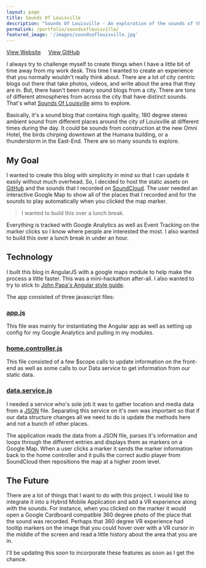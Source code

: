 ```yaml
---
layout: page
title: Sounds Of Louisville
description: "Sounds Of Louisville - An exploration of the sounds of the city"
permalink: /portfolio/soundsoflouisville/
featured_image: '/images/soundsoflouisville.jpg'
---
```


<a href="http://soundsoflouisville.com" class="button" alt="Go to the Sounds Of Louisville website.">View Website</a> &nbsp;&nbsp;&nbsp;&nbsp;<a href="https://github.com/codethebeard/soundsoflouisville" class="button" alt="Checkout the code">View GitHub</a>

I always try to challenge myself to create things when I have a little bit of time away from my work desk. This time I wanted to create an experience that you normally wouldn't really think about. There are a lot of city centric blogs out there that take photos, videos, and write about the area that they are in. But, there hasn't been many sound blogs from a city. There are tons of different atmospheres from across the city that have distinct sounds. That's what [Sounds Of Louisville](http://soundsoflouisville.com) aims to explore.

Basically, it's a sound blog that contains high quality, 180 degree stereo ambient sound from different places around the city of Louisville at different times during the day. It could be sounds from construction at the new Omni Hotel, the birds chirping downtown at the Humana building, or a thunderstorm in the East-End. There are so many sounds to explore.

## My Goal

I wanted to create this blog with simplicity in mind so that I can update it easily without much overhead. So, I decided to host the static assets on [GitHub](https://github.com/codethebeard/soundsoflouisville) and the sounds that I recorded on [SoundCloud](https://soundcloud.com/soundsoflouisville). The user needed an interactive Google Map to show all of the places that I recorded and for the sounds to play automatically when you clicked the map marker.

> I wanted to build this over a lunch break.

Everything is tracked with Google Analytics as well as Event Tracking on the marker clicks so I know where people are interested the most. I also wanted to build this over a lunch break in under an hour.


## Technology

I built this blog in AngularJS with a google maps module to help make the process a little faster. This was a mini-hackathon after-all. I also wanted to try to stick to [John Papa's Angular style guide](https://github.com/johnpapa/angular-styleguide/blob/master/a1/README.md).

The app consisted of three javascript files:

### [app.js](https://github.com/codethebeard/soundsoflouisville/blob/master/js/app.js)

This file was mainly for instantiating the Angular app as well as setting up config for my Google Analytics and pulling in my modules.

### [home.controller.js](https://github.com/codethebeard/soundsoflouisville/blob/master/js/controllers/app.home.controller.js)

This file consisted of a few $scope calls to update information on the front-end as well as some calls to our Data service to get information from our static data.

### [data.service.js](https://github.com/codethebeard/soundsoflouisville/blob/master/js/shared/data.service.js)

I needed a service who's sole job it was to gather location and media data from a [JSON](https://github.com/codethebeard/soundsoflouisville/blob/master/js/shared/data.json) file. Separating this service on it's own was important so that if our data structure changes all we need to do is update the methods here and not a bunch of other places.

The application reads the data from a JSON file, parses it's information and loops through the different entries and displays them as markers on a Google Map. When a user clicks a marker it sends the marker information back to the home controller and it pulls the correct audio player from SoundCloud then repositions the map at a higher zoom level.

## The Future

There are a lot of things that I want to do with this project. I would like to integrate it into a Hybrid Mobile Application and add a VR experience along with the sounds. For instance, when you clicked on the marker it would open a Google Cardboard compatible 360 degree photo of the place that the sound was recorded. Perhaps that 360 degree VR experience had tooltip markers on the image that you could hover over with a VR cursor in the middle of the screen and read a little history about the area that you are in.

I'll be updating this soon to incorporate these features as soon as I get the chance.
